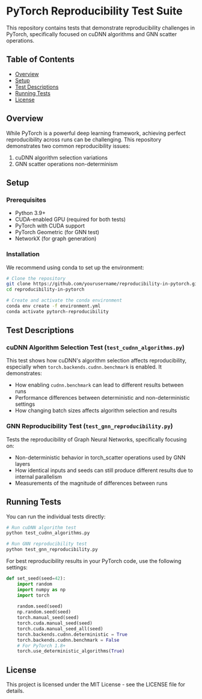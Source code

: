 # PyTorch Reproducibility Test Suite

This repository contains tests that demonstrate reproducibility challenges in PyTorch, specifically focused on cuDNN algorithms and GNN scatter operations.

## Table of Contents

- [Overview](#overview)
- [Setup](#setup)
- [Test Descriptions](#test-descriptions)
- [Running Tests](#running-tests)
- [License](#license)

## Overview

While PyTorch is a powerful deep learning framework, achieving perfect reproducibility across runs can be challenging. This repository demonstrates two common reproducibility issues:

1. cuDNN algorithm selection variations
2. GNN scatter operations non-determinism

## Setup

### Prerequisites

- Python 3.9+
- CUDA-enabled GPU (required for both tests)
- PyTorch with CUDA support
- PyTorch Geometric (for GNN test)
- NetworkX (for graph generation)

### Installation

We recommend using conda to set up the environment:

```bash
# Clone the repository
git clone https://github.com/yourusername/reproducibility-in-pytorch.git
cd reproducibility-in-pytorch

# Create and activate the conda environment
conda env create -f environment.yml
conda activate pytorch-reproducibility
```

## Test Descriptions

### cuDNN Algorithm Selection Test (`test_cudnn_algorithms.py`)

This test shows how cuDNN's algorithm selection affects reproducibility, especially when `torch.backends.cudnn.benchmark` is enabled. It demonstrates:

- How enabling `cudnn.benchmark` can lead to different results between runs
- Performance differences between deterministic and non-deterministic settings
- How changing batch sizes affects algorithm selection and results

### GNN Reproducibility Test (`test_gnn_reproducibility.py`)

Tests the reproducibility of Graph Neural Networks, specifically focusing on:

- Non-deterministic behavior in torch_scatter operations used by GNN layers
- How identical inputs and seeds can still produce different results due to internal parallelism
- Measurements of the magnitude of differences between runs

## Running Tests

You can run the individual tests directly:

```bash
# Run cuDNN algorithm test
python test_cudnn_algorithms.py

# Run GNN reproducibility test
python test_gnn_reproducibility.py
```

For best reproducibility results in your PyTorch code, use the following settings:

```python
def set_seed(seed=42): 
    import random
    import numpy as np
    import torch
    
    random.seed(seed) 
    np.random.seed(seed) 
    torch.manual_seed(seed) 
    torch.cuda.manual_seed(seed) 
    torch.cuda.manual_seed_all(seed) 
    torch.backends.cudnn.deterministic = True 
    torch.backends.cudnn.benchmark = False
    # For PyTorch 1.8+
    torch.use_deterministic_algorithms(True)
```

## License

This project is licensed under the MIT License - see the LICENSE file for details. 